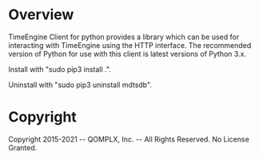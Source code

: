 # Overview

TimeEngine Client for python provides a library which can be used for
interacting with TimeEngine using the HTTP interface. The recommended
version of Python for use with this client is latest versions of Python
3.x.

Install with "sudo pip3 install .".

Uninstall with "sudo pip3 uninstall mdtsdb".

# Copyright
Copyright 2015-2021 -- QOMPLX, Inc. -- All Rights Reserved.  No License Granted.
